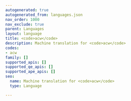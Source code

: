 ```yaml
---
autogenerated: true
autogenerated_from: languages.json
nav_order: 1000
nav_exclude: true
parent: Languages
layout: language
title: <code>acw</code>
description: Machine translation for <code>acw</code>
codes:
- acw
family: []
supported_apis: []
supported_qe_apis: []
supported_ape_apis: []
seo:
  name: Machine translation for <code>acw</code>
  type: Language

---
```


